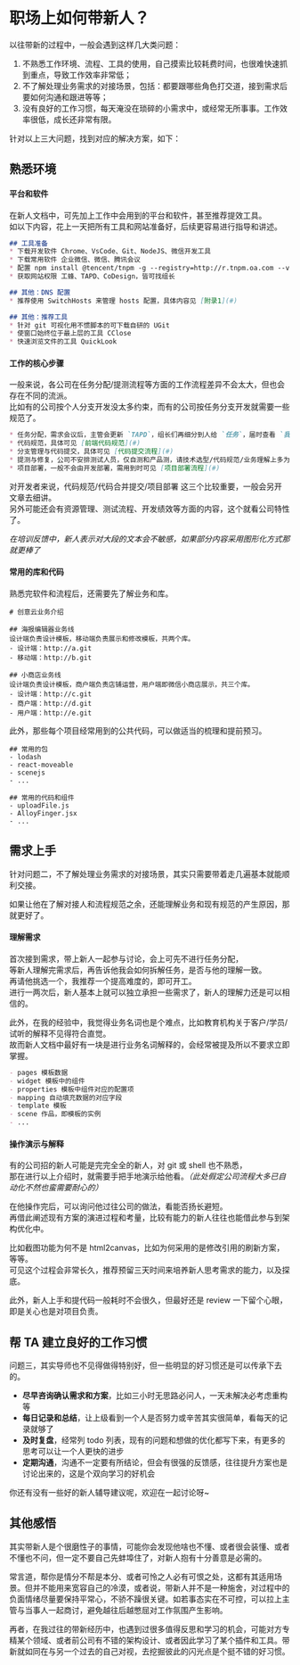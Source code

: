 # 职场上如何带新人？

以往带新的过程中，一般会遇到这样几大类问题：

1. 不熟悉工作环境、流程、工具的使用，自己摸索比较耗费时间，也很难快速抓到重点，导致工作效率非常低；
2. 不了解处理业务需求的对接场景，包括：都要跟哪些角色打交道，接到需求后要如何沟通和跟进等等；
3. 没有良好的工作习惯，每天淹没在琐碎的小需求中，或经常无所事事。工作效率很低，成长还非常有限。

针对以上三大问题，找到对应的解决方案，如下：

## 熟悉环境

#### 平台和软件

在新人文档中，可先加上工作中会用到的平台和软件，甚至推荐提效工具。<br />
如以下内容，花上一天把所有工具和网站准备好，后续更容易进行指导和讲述。

```md
## 工具准备
* 下载开发软件 Chrome、VsCode、Git、NodeJS、微信开发工具
* 下载常用软件 企业微信、微信、腾讯会议
* 配置 npm install @tencent/tnpm -g --registry=http://r.tnpm.oa.com --verbose
* 获取网站权限 工蜂、TAPD、CoDesign，皆可找组长

## 其他：DNS 配置
* 推荐使用 SwitchHosts 来管理 hosts 配置，具体内容见 [附录1](#)

## 其他：推荐工具
* 针对 git 可视化用不惯脚本的可下载自研的 UGit
* 使窗口始终位于最上层的工具 CClose
* 快速浏览文件的工具 QuickLook
```

#### 工作的核心步骤

一般来说，各公司在任务分配/提测流程等方面的工作流程差异不会太大，但也会存在不同的流派。<br />
比如有的公司按个人分支开发没太多约束，而有的公司按任务分支开发就需要一些规范了。<br />

```md
* 任务分配，需求会议后，主管会更新 `TAPD`，组长们再细分到人给 `任务`，届时查看 `我的待办` 即可
* 代码规范，具体可见 [前端代码规范](#)
* 分支管理与代码提交，具体可见 [代码提交流程](#)
* 提测与修复，公司不安排测试人员，仅自测和产品测，请技术选型/代码规范/业务理解上多为自己的代码负责
* 项目部署，一般不会由开发部署，需用到时可见 [项目部署流程](#)
```

对开发者来说，代码规范/代码合并提交/项目部署 这三个比较重要，一般会另开文章去细讲。<br />
另外可能还会有资源管理、测试流程、开发绩效等方面的内容，这个就看公司特性了。

*在培训反馈中，新人表示对大段的文本会不敏感，如果部分内容采用图形化方式那就更棒了*

#### 常用的库和代码

熟悉完软件和流程后，还需要先了解业务和库。

```
# 创意云业务介绍

## 海报编辑器业务线
设计端负责设计模板，移动端负责展示和修改模板，共两个库。
- 设计端：http://a.git
- 移动端：http://b.git

## 小商店业务线
设计端负责设计模板，商户端负责店铺运营，用户端即微信小商店展示，共三个库。
- 设计端：http://c.git
- 商户端：http://d.git
- 用户端：http://e.git
```

此外，那些每个项目经常用到的公共代码，可以做适当的梳理和提前预习。

```
## 常用的包
- lodash
- react-moveable
- scenejs
- ...

## 常用的代码和组件
- uploadFile.js
- AlloyFinger.jsx
- ...
```

## 需求上手

针对问题二，不了解处理业务需求的对接场景，其实只需要带着走几遍基本就能顺利交接。<br />

如果让他在了解对接人和流程规范之余，还能理解业务和现有规范的产生原因，那就更好了。<br />

#### 理解需求

首次接到需求，带上新人一起参与讨论，会上可先不进行任务分配，<br />
等新人理解完需求后，再告诉他我会如何拆解任务，是否与他的理解一致。<br />
再请他挑选一个，我推荐一个提高难度的，即可开工。<br />
进行一两次后，新人基本上就可以独立承担一些需求了，新人的理解力还是可以相信的。

此外，在我的经验中，我觉得业务名词也是个难点，比如教育机构关于客户/学员/试听的解释不见得符合直觉。<br />
故而新人文档中最好有一块是进行业务名词解释的，会经常被提及所以不要求立即掌握。

```md
- pages 模板数据
- widget 模板中的组件
- properties 模板中组件对应的配置项
- mapping 自动填充数据的对应字段
- template 模板
- scene 作品，即模板的实例
- ...
```

#### 操作演示与解释

有的公司招的新人可能是完完全全的新人，对 git 或 shell 也不熟悉，<br />
那在进行以上介绍时，就需要手把手地演示给他看。*（此处假定公司流程大多已自动化不然也蛮需要耐心的）*<br />

在他操作完后，可以询问他过往公司的做法，看能否扬长避短。<br />
再借此阐述现有方案的演进过程和考量，比较有能力的新人往往也能借此参与到架构优化中。

比如截图功能为何不是 html2canvas，比如为何采用的是修改引用的刷新方案，等等。<br />
可见这个过程会非常长久，推荐预留三天时间来培养新人思考需求的能力，以及探底。

此外，新人上手和提代码一般耗时不会很久，但最好还是 review 一下留个心眼，即是关心也是对项目负责。

## 帮 TA 建立良好的工作习惯

问题三，其实导师也不见得做得特别好，但一些明显的好习惯还是可以传承下去的。

- **尽早咨询确认需求和方案**，比如三小时无思路必问人，一天未解决必考虑重构等
- **每日记录和总结**，让上级看到一个人是否努力或辛苦其实很简单，看每天的记录就够了
- **及时复盘**，经常列 todo 列表，现有的问题和想做的优化都写下来，有更多的思考可以让一个人更快的进步
- **定期沟通**，沟通不一定要有所结论，但会有很强的反馈感，往往提升方案也是讨论出来的，这是个双向学习的好机会

你还有没有一些好的新人辅导建议呢，欢迎在一起讨论呀~

## 其他感悟

其实带新人是个很磨性子的事情，可能你会发现他啥也不懂、或者很会装懂、或者不懂也不问，但一定不要自己先蚌埠住了，对新人抱有十分善意是必需的。

常言道，帮你是情分不帮是本分、或者可怜之人必有可恨之处，这都有其适用场景。但并不能用来宽容自己的冷漠，或者说，带新人并不是一种施舍，对过程中的负面情绪尽量要保持平常心，不骄不躁很关键。如若事态实在不可控，可以拉上主管与当事人一起商讨，避免越往后越憋屈对工作氛围产生影响。

再者，在我过往的带新经历中，也遇到过很多值得反思和学习的机会，可能对方专精某个领域、或者前公司有不错的架构设计、或者因此学习了某个插件和工具。带新就如同在与另一个过去的自己对视，去挖掘彼此的闪光点是个挺不错的好习惯。
